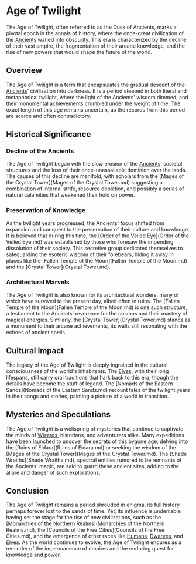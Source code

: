 # Age of Twilight

The Age of Twilight, often referred to as the Dusk of Ancients, marks a pivotal epoch in the annals of history, where the once-great civilization of the [Ancients](Ancients.md) waned into obscurity. This era is characterized by the decline of their vast empire, the fragmentation of their arcane knowledge, and the rise of new powers that would shape the future of the world.

## Overview

The Age of Twilight is a term that encapsulates the gradual descent of the [Ancients](Ancients.md)' civilization into darkness. It is a period steeped in both literal and metaphorical twilight, where the light of the Ancients' wisdom dimmed, and their monumental achievements crumbled under the weight of time. The exact length of this age remains uncertain, as the records from this period are scarce and often contradictory.

## Historical Significance

### Decline of the Ancients

The Age of Twilight began with the slow erosion of the [Ancients](Ancients.md)' societal structures and the loss of their once-unassailable dominion over the lands. The causes of this decline are manifold, with scholars from the [Mages of the Crystal Tower](Mages of the Crystal Tower.md) suggesting a combination of internal strife, resource depletion, and possibly a series of natural calamities that weakened their hold on power.

### Preservation of Knowledge

As the twilight years progressed, the Ancients' focus shifted from expansion and conquest to the preservation of their culture and knowledge. It is believed that during this time, the [Order of the Veiled Eye](Order of the Veiled Eye.md) was established by those who foresaw the impending dissolution of their society. This secretive group dedicated themselves to safeguarding the esoteric wisdom of their forebears, hiding it away in places like the [Fallen Temple of the Moon](Fallen Temple of the Moon.md) and the [Crystal Tower](Crystal Tower.md).

### Architectural Marvels

The Age of Twilight is also known for its architectural wonders, many of which have survived to the present day, albeit often in ruins. The [Fallen Temple of the Moon](Fallen Temple of the Moon.md) is one such structure, a testament to the Ancients' reverence for the cosmos and their mastery of magical energies. Similarly, the [Crystal Tower](Crystal Tower.md) stands as a monument to their arcane achievements, its walls still resonating with the echoes of ancient spells.

## Cultural Impact

The legacy of the Age of Twilight is deeply ingrained in the cultural consciousness of the world's inhabitants. The [Elves](Elves.md), with their long lifespans, still carry oral traditions that hark back to this era, though the details have become the stuff of legend. The [Nomads of the Eastern Sands](Nomads of the Eastern Sands.md) recount tales of the twilight years in their songs and stories, painting a picture of a world in transition.

## Mysteries and Speculations

The Age of Twilight is a wellspring of mysteries that continue to captivate the minds of [Wizards](Wizards.md), historians, and adventurers alike. Many expeditions have been launched to uncover the secrets of this bygone age, delving into the [Ruins of Eldara](Ruins of Eldara.md) or seeking the wisdom of the [Mages of the Crystal Tower](Mages of the Crystal Tower.md). The [Shade Wraiths](Shade Wraiths.md), spectral entities rumored to be remnants of the Ancients' magic, are said to guard these ancient sites, adding to the allure and danger of such explorations.

## Conclusion

The Age of Twilight remains a period shrouded in enigma, its full history perhaps forever lost to the sands of time. Yet, its influence is undeniable, having set the stage for the rise of new civilizations, such as the [Monarchies of the Northern Realms](Monarchies of the Northern Realms.md), the [Councils of the Free Cities](Councils of the Free Cities.md), and the emergence of other races like [Humans](Humans.md), [Dwarves](Dwarves.md), and [Elves](Elves.md). As the world continues to evolve, the Age of Twilight endures as a reminder of the impermanence of empires and the enduring quest for knowledge and power.